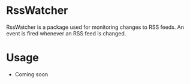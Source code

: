 # RssWatcher

RssWatcher is a package used for monitoring changes to RSS feeds. An event is fired whenever an RSS feed is changed.

# Usage

- Coming soon